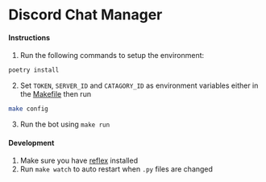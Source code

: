 # Discord Chat Manager


#### Instructions
1. Run the following commands to setup the environment:
```bash
poetry install
```
2. Set `TOKEN`, `SERVER_ID` and `CATAGORY_ID` as environment variables either in the [Makefile](./Makefile) then run
```bash
make config
```
3. Run the bot using `make run`

#### Development

1. Make sure you have [reflex](https://github.com/cespare/reflex) installed
2. Run `make watch` to auto restart when `.py` files are changed


